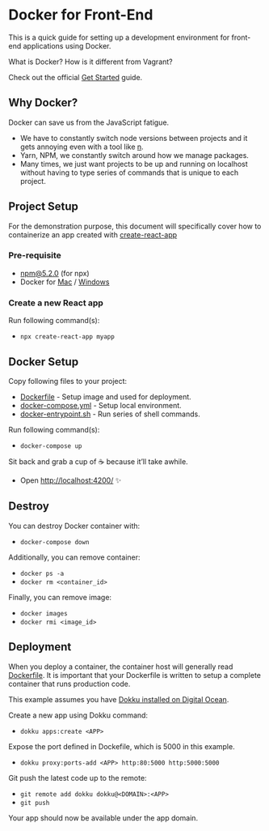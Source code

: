 # Docker for Front-End

This is a quick guide for setting up a development environment for front-end applications using Docker.

What is Docker? How is it different from Vagrant?

Check out the official [Get Started](https://docs.docker.com/get-started/) guide.

## Why Docker?

Docker can save us from the JavaScript fatigue.

- We have to constantly switch node versions between projects and it gets annoying even with a tool like [n](https://github.com/tj/n).
- Yarn, NPM, we constantly switch around how we manage packages.
- Many times, we just want projects to be up and running on localhost without having to type series of commands that is unique to each project.

## Project Setup

For the demonstration purpose, this document will specifically cover how to containerize an app created with [create-react-app](https://github.com/facebook/create-react-app)

### Pre-requisite

- npm@5.2.0 (for npx)
- Docker for [Mac](https://www.docker.com/docker-mac) / [Windows](https://www.docker.com/docker-windows)

### Create a new React app

Run following command(s):

- `npx create-react-app myapp`

## Docker Setup

Copy following files to your project:

- [Dockerfile](Dockerfile) - Setup image and used for deployment.
- [docker-compose.yml](docker-compose.yml) - Setup local environment.
- [docker-entrypoint.sh](docker-entrypoint.sh) - Run series of shell commands.

Run following command(s):

- `docker-compose up`

Sit back and grab a cup of :coffee: because it’ll take awhile.

- Open [http://localhost:4200/](http://localhost:4200/) ✨

## Destroy

You can destroy Docker container with:

- `docker-compose down`

Additionally, you can remove container:

- `docker ps -a`
- `docker rm <container_id>`

Finally, you can remove image:

- `docker images`
- `docker rmi <image_id>`

## Deployment

When you deploy a container, the container host will generally read [Dockerfile](Dockerfile). It is important that your Dockerfile is written to setup a complete container that runs production code.

This example assumes you have [Dokku installed on Digital Ocean](https://www.digitalocean.com/products/one-click-apps/dokku/).

Create a new app using Dokku command:

- `dokku apps:create <APP>`

Expose the port defined in Dockefile, which is 5000 in this example.

- `dokku proxy:ports-add <APP> http:80:5000 http:5000:5000`

Git push the latest code up to the remote:

- `git remote add dokku dokku@<DOMAIN>:<APP>`
- `git push`

Your app should now be available under the app domain.
